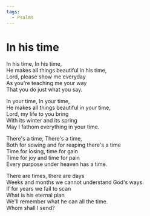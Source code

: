 ```yaml
---  
tags:  
  - Psalms  
---  
```

# In his time  
  
In his time, In his time,  
He makes all things beautiful in his time,  
Lord, please show me everyday  
As you're teaching me your way  
That you do just what you say.  
  
In your time, In your time,  
He makes all things beautiful in your time,  
Lord, my life to you bring  
With its winter and its spring  
May I fathom everything in your time.  
  
There's a time, There's a time,  
Both for sowing and for reaping there's a time  
Time for losing, time for gain  
Time for joy and time for pain  
Every purpose under heaven has a time.  
  
There are times, there are days  
Weeks and months we cannot understand God's ways.  
If for years we fail to scan  
What is his eternal plan  
We'll remember what he can all the time.  
Whom shall I send?  